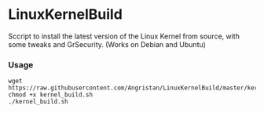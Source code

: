 # LinuxKernelBuild
Sccript to install the latest version of the Linux Kernel from source, with some tweaks and GrSecurity. (Works on Debian and Ubuntu)

### Usage

```
wget https://raw.githubusercontent.com/Angristan/LinuxKernelBuild/master/kernel_build.sh
chmod +x kernel_build.sh
./kernel_build.sh
```
